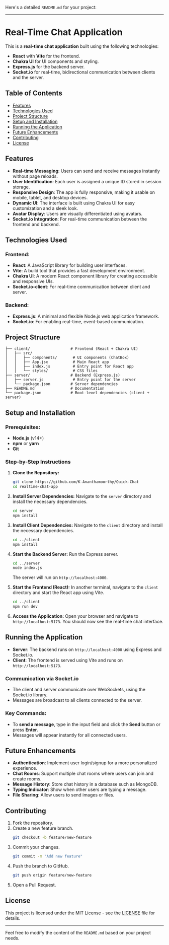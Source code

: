 Here's a detailed `README.md` for your project:

---

# Real-Time Chat Application

This is a **real-time chat application** built using the following technologies:
- **React** with **Vite** for the frontend.
- **Chakra UI** for UI components and styling.
- **Express.js** for the backend server.
- **Socket.io** for real-time, bidirectional communication between clients and the server.

## Table of Contents
- [Features](#features)
- [Technologies Used](#technologies-used)
- [Project Structure](#project-structure)
- [Setup and Installation](#setup-and-installation)
- [Running the Application](#running-the-application)
- [Future Enhancements](#future-enhancements)
- [Contributing](#contributing)
- [License](#license)

## Features

- **Real-time Messaging**: Users can send and receive messages instantly without page reloads.
- **User Identification**: Each user is assigned a unique ID stored in session storage.
- **Responsive Design**: The app is fully responsive, making it usable on mobile, tablet, and desktop devices.
- **Dynamic UI**: The interface is built using Chakra UI for easy customization and a sleek look.
- **Avatar Display**: Users are visually differentiated using avatars.
- **Socket.io Integration**: For real-time communication between the frontend and backend.

## Technologies Used

### Frontend:
- **React**: A JavaScript library for building user interfaces.
- **Vite**: A build tool that provides a fast development environment.
- **Chakra UI**: A modern React component library for creating accessible and responsive UIs.
- **Socket.io-client**: For real-time communication between client and server.

### Backend:
- **Express.js**: A minimal and flexible Node.js web application framework.
- **Socket.io**: For enabling real-time, event-based communication.

## Project Structure

```
├── client/                  # Frontend (React + Chakra UI)
│   ├── src/
│   │   ├── components/       # UI components (ChatBox)
│   │   ├── App.jsx           # Main React app
│   │   ├── index.js          # Entry point for React app
│   │   └── styles/           # CSS files
├── server/                  # Backend (Express.js)
│   ├── server.js             # Entry point for the server
│   └── package.json         # Server dependencies
├── README.md                # Documentation
└── package.json             # Root-level dependencies (client + server)
```

## Setup and Installation

### Prerequisites:
- **Node.js** (v14+)
- **npm** or **yarn**
- **Git**

### Step-by-Step Instructions

1. **Clone the Repository:**
   ```bash
   git clone https://github.com/K-Ananthamoorthy/Quick-Chat
   cd realtime-chat-app
   ```

2. **Install Server Dependencies:**
   Navigate to the `server` directory and install the necessary dependencies.
   ```bash
   cd server
   npm install
   ```

3. **Install Client Dependencies:**
   Navigate to the `client` directory and install the necessary dependencies.
   ```bash
   cd ../client
   npm install
   ```

4. **Start the Backend Server:**
   Run the Express server.
   ```bash
   cd ../server
   node index.js
   ```
   The server will run on `http://localhost:4000`.

5. **Start the Frontend (React):**
   In another terminal, navigate to the `client` directory and start the React app using Vite.
   ```bash
   cd ../client
   npm run dev
   ```

6. **Access the Application:**
   Open your browser and navigate to `http://localhost:5173`. You should now see the real-time chat interface.

## Running the Application

- **Server**: The backend runs on `http://localhost:4000` using Express and Socket.io.
- **Client**: The frontend is served using Vite and runs on `http://localhost:5173`.

### Communication via Socket.io
- The client and server communicate over WebSockets, using the Socket.io library.
- Messages are broadcast to all clients connected to the server.

### Key Commands:
- To **send a message**, type in the input field and click the **Send** button or press **Enter**.
- Messages will appear instantly for all connected users.

## Future Enhancements

- **Authentication**: Implement user login/signup for a more personalized experience.
- **Chat Rooms**: Support multiple chat rooms where users can join and create rooms.
- **Message History**: Store chat history in a database such as MongoDB.
- **Typing Indicator**: Show when other users are typing a message.
- **File Sharing**: Allow users to send images or files.

## Contributing

1. Fork the repository.
2. Create a new feature branch.
   ```bash
   git checkout -b feature/new-feature
   ```
3. Commit your changes.
   ```bash
   git commit -m "Add new feature"
   ```
4. Push the branch to GitHub.
   ```bash
   git push origin feature/new-feature
   ```
5. Open a Pull Request.

## License

This project is licensed under the MIT License - see the [LICENSE](LICENSE) file for details.

---

Feel free to modify the content of the `README.md` based on your project needs.